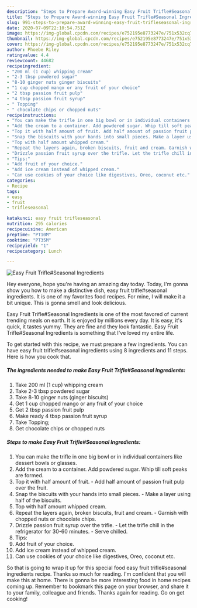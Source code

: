 ```yaml
---
description: "Steps to Prepare Award-winning Easy Fruit Trifle#Seasonal Ingredients"
title: "Steps to Prepare Award-winning Easy Fruit Trifle#Seasonal Ingredients"
slug: 991-steps-to-prepare-award-winning-easy-fruit-trifleseasonal-ingredients
date: 2020-07-09T22:10:54.751Z
image: https://img-global.cpcdn.com/recipes/e752195e8773247e/751x532cq70/easy-fruit-trifleseasonal-ingredients-recipe-main-photo.jpg
thumbnail: https://img-global.cpcdn.com/recipes/e752195e8773247e/751x532cq70/easy-fruit-trifleseasonal-ingredients-recipe-main-photo.jpg
cover: https://img-global.cpcdn.com/recipes/e752195e8773247e/751x532cq70/easy-fruit-trifleseasonal-ingredients-recipe-main-photo.jpg
author: Phoebe Riley
ratingvalue: 4.4
reviewcount: 44682
recipeingredient:
- "200 ml (1 cup) whipping cream"
- "2-3 tbsp powdered sugar"
- "8-10 ginger nuts ginger biscuits"
- "1 cup chopped mango or any fruit of your choice"
- "2 tbsp passion fruit pulp"
- "4 tbsp passion fruit syrup"
- " Topping"
- " chocolate chips or chopped nuts"
recipeinstructions:
- "You can make the trifle in one big bowl or in individual containers like dessert bowls or glasses."
- "Add the cream to a container. Add powdered sugar. Whip till soft peaks are formed."
- "Top it with half amount of fruit. Add half amount of passion fruit pulp over the fruit."
- "Snap the biscuits with your hands into small pieces. Make a layer using half of the biscuits."
- "Top with half amount whipped cream."
- "Repeat the layers again, broken biscuits, fruit and cream. Garnish with chopped nuts or chocolate chips."
- "Drizzle passion fruit syrup over the trifle. Let the trifle chill in the refrigerator for 30-60 minutes. Serve chilled."
- "Tips:"
- "Add fruit of your choice."
- "Add ice cream instead of whipped cream."
- "Can use cookies of your choice like digestives, Oreo, coconut etc."
categories:
- Recipe
tags:
- easy
- fruit
- trifleseasonal

katakunci: easy fruit trifleseasonal 
nutrition: 295 calories
recipecuisine: American
preptime: "PT10M"
cooktime: "PT35M"
recipeyield: "1"
recipecategory: Lunch

---
```



![Easy Fruit Trifle#Seasonal Ingredients](https://img-global.cpcdn.com/recipes/e752195e8773247e/751x532cq70/easy-fruit-trifleseasonal-ingredients-recipe-main-photo.jpg)

Hey everyone, hope you're having an amazing day today. Today, I'm gonna show you how to make a distinctive dish, easy fruit trifle#seasonal ingredients. It is one of my favorites food recipes. For mine, I will make it a bit unique. This is gonna smell and look delicious.

Easy Fruit Trifle#Seasonal Ingredients is one of the most favored of current trending meals on earth. It is enjoyed by millions every day. It is easy, it's quick, it tastes yummy. They are fine and they look fantastic. Easy Fruit Trifle#Seasonal Ingredients is something that I've loved my entire life.




To get started with this recipe, we must prepare a few ingredients. You can have easy fruit trifle#seasonal ingredients using 8 ingredients and 11 steps. Here is how you cook that.

<!--inarticleads1-->

##### The ingredients needed to make Easy Fruit Trifle#Seasonal Ingredients:

1. Take 200 ml (1 cup) whipping cream
1. Take 2-3 tbsp powdered sugar
1. Take 8-10 ginger nuts (ginger biscuits)
1. Get 1 cup chopped mango or any fruit of your choice
1. Get 2 tbsp passion fruit pulp
1. Make ready 4 tbsp passion fruit syrup
1. Take  Topping;
1. Get  chocolate chips or chopped nuts




<!--inarticleads2-->

##### Steps to make Easy Fruit Trifle#Seasonal Ingredients:

1. You can make the trifle in one big bowl or in individual containers like dessert bowls or glasses.
1. Add the cream to a container. Add powdered sugar. Whip till soft peaks are formed.
1. Top it with half amount of fruit. - Add half amount of passion fruit pulp over the fruit.
1. Snap the biscuits with your hands into small pieces. - Make a layer using half of the biscuits.
1. Top with half amount whipped cream.
1. Repeat the layers again, broken biscuits, fruit and cream. - Garnish with chopped nuts or chocolate chips.
1. Drizzle passion fruit syrup over the trifle. - Let the trifle chill in the refrigerator for 30-60 minutes. - Serve chilled.
1. Tips:
1. Add fruit of your choice.
1. Add ice cream instead of whipped cream.
1. Can use cookies of your choice like digestives, Oreo, coconut etc.




So that is going to wrap it up for this special food easy fruit trifle#seasonal ingredients recipe. Thanks so much for reading. I'm confident that you will make this at home. There is gonna be more interesting food in home recipes coming up. Remember to bookmark this page on your browser, and share it to your family, colleague and friends. Thanks again for reading. Go on get cooking!
